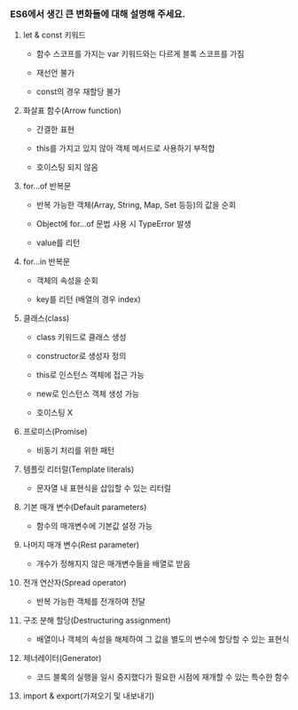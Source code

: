 ### ES6에서 생긴 큰 변화들에 대해 설명해 주세요.

1. let & const 키워드

   - 함수 스코프를 가지는 var 키워드와는 다르게 블록 스코프를 가짐

   - 재선언 불가

   - const의 경우 재할당 불가

2. 화살표 함수(Arrow function)

   - 간결한 표현

   - this를 가지고 있지 않아 객체 메서드로 사용하기 부적합

   - 호이스팅 되지 않음

3. for...of 반복문

   - 반복 가능한 객체(Array, String, Map, Set 등등)의 값을 순회

   - Object에 for...of 문법 사용 시 TypeError 발생

   - value를 리턴

4. for...in 반복문

   - 객체의 속성을 순회

   - key를 리턴 (배열의 경우 index)

5. 클래스(class)

   - class 키워드로 클래스 생성

   - constructor로 생성자 정의

   - this로 인스턴스 객체에 접근 가능

   - new로 인스턴스 객체 생성 가능

   - 호이스팅 X

6. 프로미스(Promise)

   - 비동기 처리를 위한 패턴

7. 템플릿 리터럴(Template literals)

   - 문자열 내 표현식을 삽입할 수 있는 리터럴

8. 기본 매개 변수(Default parameters)

   - 함수의 매개변수에 기본값 설정 가능

9. 나머지 매개 변수(Rest parameter)

   - 개수가 정해지지 않은 매개변수들을 배열로 받음

10. 전개 연산자(Spread operator)

    - 반복 가능한 객체를 전개하여 전달

11. 구조 분해 할당(Destructuring assignment)

    - 배열이나 객체의 속성을 해체하여 그 값을 별도의 변수에 할당할 수 있는 표현식

12. 제너레이터(Generator)

    - 코드 블록의 실행을 일시 중지했다가 필요한 시점에 재개할 수 있는 특수한 함수

13. import & export(가져오기 및 내보내기)
